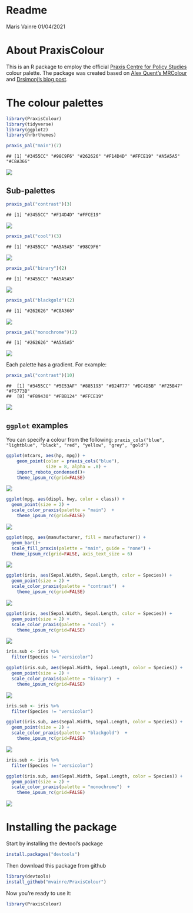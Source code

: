 Readme
================
Maris Vainre
01/04/2021

# About PraxisColour

This is an R package to employ the official [Praxis Centre for Policy
Studies](http://www.praxis.ee/en/) colour palette. The package was
created based on [Alex Quent’s
MRColour](https://github.com/JAQuent/MRColour) and [Drsimonj’s blog
post](https://drsimonj.svbtle.com/creating-corporate-colour-palettes-for-ggplot2).

# The colour palettes

``` r
library(PraxisColour)
library(tidyverse)
library(ggplot2)
library(hrbrthemes)

praxis_pal("main")(7)
```

    ## [1] "#3455CC" "#98C9F6" "#262626" "#F14D4D" "#FFCE19" "#A5A5A5" "#C8A366"

![](Readme_files/figure-gfm/swatchMain-1.png)<!-- -->

## Sub-palettes

``` r
praxis_pal("contrast")(3)
```

    ## [1] "#3455CC" "#F14D4D" "#FFCE19"

![](Readme_files/figure-gfm/swatchContrast-1.png)<!-- -->

``` r
praxis_pal("cool")(3)
```

    ## [1] "#3455CC" "#A5A5A5" "#98C9F6"

![](Readme_files/figure-gfm/swatchCool-1.png)<!-- -->

``` r
praxis_pal("binary")(2)
```

    ## [1] "#3455CC" "#A5A5A5"

![](Readme_files/figure-gfm/swatchBinary-1.png)<!-- -->

``` r
praxis_pal("blackgold")(2)
```

    ## [1] "#262626" "#C8A366"

![](Readme_files/figure-gfm/swatchBG-1.png)<!-- -->

``` r
praxis_pal("monochrome")(2)
```

    ## [1] "#262626" "#A5A5A5"

![](Readme_files/figure-gfm/swatchMono-1.png)<!-- -->

Each palette has a gradient. For example:

``` r
praxis_pal("contrast")(10)
```

    ##  [1] "#3455CC" "#5E53AF" "#885193" "#B24F77" "#DC4D5B" "#F25B47" "#F5773B"
    ##  [8] "#F89430" "#FBB124" "#FFCE19"

![](Readme_files/figure-gfm/swatchMain10-1.png)<!-- -->

## `ggplot` examples

You can specify a colour from the following:
`praxis_cols("blue", "lightblue", "black", "red", "yellow", "grey", "gold")`

``` r
ggplot(mtcars, aes(hp, mpg)) +
    geom_point(color = praxis_cols("blue"),
               size = 8, alpha = .8) +
    import_roboto_condensed()+
    theme_ipsum_rc(grid=FALSE)
```

![](Readme_files/figure-gfm/dotsSin-1.png)<!-- -->

``` r
ggplot(mpg, aes(displ, hwy, color = class)) +
  geom_point(size = 2) +
  scale_color_praxis(palette = "main")  +
    theme_ipsum_rc(grid=FALSE)
```

![](Readme_files/figure-gfm/dotsall-1.png)<!-- -->

``` r
ggplot(mpg, aes(manufacturer, fill = manufacturer)) +
  geom_bar()+
  scale_fill_praxis(palette = "main", guide = "none") +
  theme_ipsum_rc(grid=FALSE, axis_text_size = 6)
```

![](Readme_files/figure-gfm/barAll-1.png)<!-- -->

``` r
ggplot(iris, aes(Sepal.Width, Sepal.Length, color = Species)) +
  geom_point(size = 2) +
  scale_color_praxis(palette = "contrast")  +
    theme_ipsum_rc(grid=FALSE)
```

![](Readme_files/figure-gfm/dotsCon-1.png)<!-- -->

``` r
ggplot(iris, aes(Sepal.Width, Sepal.Length, color = Species)) +
  geom_point(size = 2) +
  scale_color_praxis(palette = "cool")  +
    theme_ipsum_rc(grid=FALSE)
```

![](Readme_files/figure-gfm/dots2-1.png)<!-- -->

``` r
iris.sub <- iris %>%
  filter(Species != "versicolor")

ggplot(iris.sub, aes(Sepal.Width, Sepal.Length, color = Species)) +
  geom_point(size = 2) +
  scale_color_praxis(palette = "binary")  +
    theme_ipsum_rc(grid=FALSE)
```

![](Readme_files/figure-gfm/dotsBin-1.png)<!-- -->

``` r
iris.sub <- iris %>%
  filter(Species != "versicolor")

ggplot(iris.sub, aes(Sepal.Width, Sepal.Length, color = Species)) +
  geom_point(size = 2) +
  scale_color_praxis(palette = "blackgold")  +
    theme_ipsum_rc(grid=FALSE)
```

![](Readme_files/figure-gfm/dotsBG-1.png)<!-- -->

``` r
iris.sub <- iris %>%
  filter(Species != "versicolor")

ggplot(iris.sub, aes(Sepal.Width, Sepal.Length, color = Species)) +
  geom_point(size = 2) +
  scale_color_praxis(palette = "monochrome")  +
    theme_ipsum_rc(grid=FALSE)
```

![](Readme_files/figure-gfm/dotsMono-1.png)<!-- -->

# Installing the package

Start by installing the devtool’s package

``` r
install.packages("devtools")
```

Then download this package from github

``` r
library(devtools)
install_github("mvainre/PraxisColour")
```

Now you’re ready to use it:

``` r
library(PraxisColour)
```
